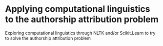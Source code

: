 Applying computational linguistics to the authorship attribution problem
================

Exploring computational linguistics through NLTK and/or Scikit.Learn to try to solve the authorship attribution problem
